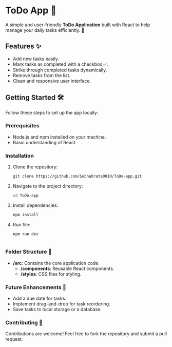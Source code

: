 # ToDo App 📝

A simple and user-friendly **ToDo Application** built with React to help manage your daily tasks efficiently. 🚀

## Features ✨
- Add new tasks easily.
- Mark tasks as completed with a checkbox ✅.
- Strike through completed tasks dynamically.
- Remove tasks from the list.
- Clean and responsive user interface.

## Getting Started 🛠️
Follow these steps to set up the app locally:

### Prerequisites
- Node.js and npm installed on your machine.
- Basic understanding of React.

### Installation
   1. Clone the repository:
      ```bash
      git clone https://github.com/Subhabrata0010/ToDo-app.git
      
   2. Navigate to the project directory:
      ```bash
      cd ToDo-app
   3. Install dependencies:
      ```bash
      npm install
   4. Run file:
      ```bash
      npm run dev
 
### Folder Structure 📂
- **/src**: Contains the core application code.
  - **/components**: Reusable React components.
  - **/styles**: CSS files for styling.
### Future Enhancements 🚀
- Add a due date for tasks.
- Implement drag-and-drop for task reordering.
- Save tasks to local storage or a database.

### Contributing 🤝
Contributions are welcome! Feel free to fork the repository and submit a pull request.
